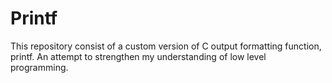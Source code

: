 # Printf
This repository consist of a custom version of C output formatting function, printf. An attempt to strengthen my understanding of low level programming. 
